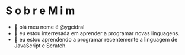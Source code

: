 # S o b r e   M i m

- 👋 olá meu nome é @ygcidral
- 👀 eu estou interresada em aprender a programar novas linguagens.
- 🌱 eu estou aprendendo a programar recentemente a linguagem de JavaScript e Scratch.


<!---
ygcidral/ygcidral is a ✨ special ✨ repository because its `README.md` (this file) appears on your GitHub profile.
You can click the Preview link to take a look at your changes.
--->
